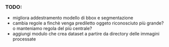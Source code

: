 ### TODO:
  - migliora addestramento modello di bbox e segmentazione
  - cambia regole a finchè venga prediletto oggeto riconosciuto più grande? o manteniamo regola del più centrale?
  - aggiungi modulo che crea dataset a partire da directory delle immagini processate